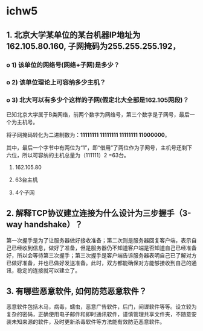 # ichw5
## 1.	北京大学某单位的某台机器IP地址为162.105.80.160, 子网掩码为255.255.255.192，

### o	1) 该单位的网络号(网络+子网)是多少？

### o	2) 该单位理论上可容纳多少主机？

### o	3) 北大可以有多少个这样的子网(假定北大全部是162.105网段)？

已知北京大学属于B类网络，前两个数字为网络号，第三个数字是子网号，最后一个为主机号。

将子网掩码转化为二进制数为：**11111111 11111111 11111111 11000000**。

其中，最后一个字节中有两位为“1”，即“借用”了两位作为子网号，主机号还剩下六位，所以可容纳的主机总量为（111111）2 =63台。

1) 162.105.80

2) 63台主机

3) 4个子网

## 2.	解释TCP协议建立连接为什么设计为三步握手（3-way handshake）？

第一次握手是为了让服务器做好接收准备；第二次则是服务器回复客户端，表示自己已经收到信息，做好了准备，但是服务器仍不知道客户端是否知道自己已经准备好，所以会等待第三次握手；第三次握手是客户端告诉服务器表明自己已了解对方已做好准备，并也已做好发送准备。此时，双方都能确保对方能够接收到自己的通讯，稳定的连接就可以建立了。

## 3.	有哪些恶意软件, 如何防范恶意软件？

恶意软件包括木马，病毒，蠕虫，恶意广告软件，后门，间谍软件等等。设立较为复杂的密码，正确使用电子邮件和即时通讯软件，谨慎管理共享文件夹，不随意安装未知来源的软件，及时更新杀毒软件等方法能有效防范恶意软件。
